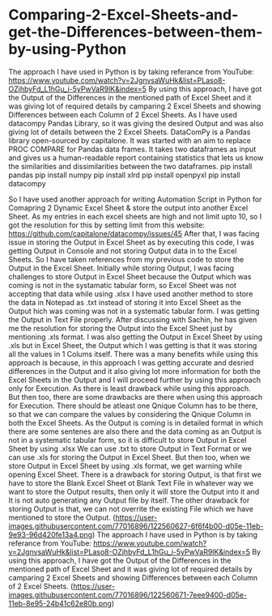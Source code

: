 # Comparing-2-Excel-Sheets-and-get-the-Differences-between-them-by-using-Python
The  approach I have used in Python is by taking referance from YouTube: 
https://www.youtube.com/watch?v=2JgnvsaWuHk&list=PLaso8-OZjhbyFd_L1hGu_i-5yPwVaR9lK&index=5
By using this approach, I have got the Output of the Differences in the mentioned path of Excel Sheet and it was giving lot of required details by camparing 2 Excel Sheets and showing Differences between each Column of 2 Excel Sheets.
As I have used datacompy Pandas Library, so it was giving the desired Output and was also giving lot of details between the 2 Excel Sheets.
DataComPy is a Pandas library open-sourced by capitalone. It was started with an aim to replace PROC COMPARE for Pandas data frames. It takes two dataframes as input and gives us a human-readable report containing statistics that lets us know the similarities and dissimilarities between the two dataframes.
pip install pandas
pip install numpy
pip install xlrd
pip install openpyxl
pip install datacompy


So I have used another approach for writing Automation Script in Python for Comapring 2 Dynamic Excel Sheet & store the output into another Excel Sheet.
As my entries in each excel sheets are high and not limit upto 10, so I got the resolution for this by setting limit from this website: https://github.com/capitalone/datacompy/issues/45
After that, I was facing issue in storing the Output in Excel Sheet as by executing this code, I was getting Output in Console and not storing Output data in to the Excel Sheets.
So I have taken references from my previous code to store the Output in the Excel Sheet.
Initially while storing Output, I was facing challenges to store Output in Excel Sheet because the Output which was coming is not in the systamatic tabular form, so Excel Sheet was not accepting that data while using .xlsx
I have used another method to store the data in Notepad as .txt instead of storing it into Excel Sheet as the Output hich was coming was not in a systematic tabular form. I was getting the Output in Text File properly.
After discussing with Sachin, he has given me the resolution for storing the Output into the Excel Sheet just by mentioning .xls format. 
I was also getting the Output in Excel Sheet by using .xls but in Excel Sheet, the Output which I was getting is that it was storing all the values in 1 Colums itself.
There was a many benefits while using this approach is because, in this approach I was getting accurate and desried differences in the Output and it also giving lot more information for both the Excel Sheets in the Output and I will proceed further by using this approach only for Execution.
As there is least drawback while using this approach. But then too, there are some drawbacks are there when using this approach for Execution.
There should be atleast one Qnique Column has to be there, so that we can compare the values by considering the Qnique Column in both the Excel Sheets.
As the Output is coming is in detailed format in which there are some sentenes are also there and the data coming as an Output is not in a systematic tabular form, so it is difficult to store Output in Excel Sheet by using .xlsx
We can use .txt to store Output in Text Format or we can use .xls for storing the Output in Excel Sheet. But then too, when we store Output in Excel Sheet by using .xls format, we get warning while opening Excel Sheet.
There is a drawback for storing Output, is that first we have to store the Blank Excel Sheet ot Blank Text File in whatever way we want to store the Output results, then only it will store the Output into it and It is not auto generating any Output file by itself.
The other drawback for storing Output is that, we can not overrite the existing File which we have mentioned to store the Output.
(https://user-images.githubusercontent.com/77016896/122560627-6f6f4b00-d05e-11eb-9e93-96d420fe13a4.png)
The  approach I have used in Python is by taking referance from YouTube: 
https://www.youtube.com/watch?v=2JgnvsaWuHk&list=PLaso8-OZjhbyFd_L1hGu_i-5yPwVaR9lK&index=5
By using this approach, I have got the Output of the Differences in the mentioned path of Excel Sheet and it was giving lot of required details by camparing 2 Excel Sheets and showing Differences between each Column of 2 Excel Sheets.
(https://user-images.githubusercontent.com/77016896/122560671-7eee9400-d05e-11eb-8e95-24b41c62e80b.png)
